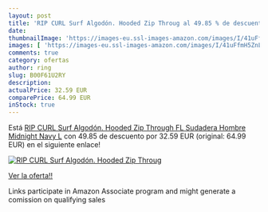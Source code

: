 ```yaml
---
layout: post
title: 'RIP CURL Surf Algodón. Hooded Zip Throug al 49.85 % de descuento'
date: 
thumbnailImage: 'https://images-eu.ssl-images-amazon.com/images/I/41uFfmH5ZnL._SL200_.jpg'
images: [ 'https://images-eu.ssl-images-amazon.com/images/I/41uFfmH5ZnL._SL200_.jpg' ]
comments: true
category: ofertas
author: ring
slug: B00F61U2RY
description:
actualPrice: 32.59 EUR
comparePrice: 64.99 EUR
inStock: true
---
```


Está [RIP CURL Surf Algodón. Hooded Zip Through FL Sudadera  Hombre  Midnight Navy  L](https://www.amazon.es/dp/B00F61U2RY/?tag=tolees-21) con 49.85 de descuento por 32.59 EUR (original: 64.99 EUR) en el siguiente enlace!

[![RIP CURL Surf Algodón. Hooded Zip Throug](https://images-eu.ssl-images-amazon.com/images/I/41uFfmH5ZnL._SL200_.jpg)](https://www.amazon.es/dp/B00F61U2RY/?tag=tolees-21)

[Ver la oferta!!](https://www.amazon.es/dp/B00F61U2RY/?tag=tolees-21)

Links participate in Amazon Associate program and might generate a comission on qualifying sales


